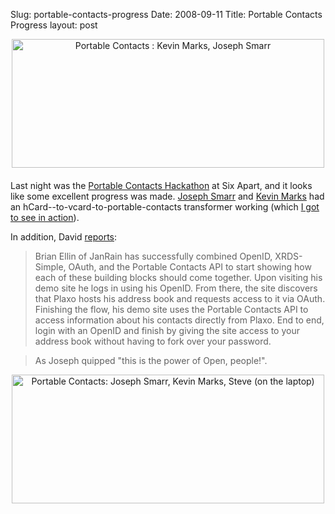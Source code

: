 Slug: portable-contacts-progress
Date: 2008-09-11
Title: Portable Contacts Progress
layout: post

<span class="mt-enclosure mt-enclosure-image" style="display: inline;"><img  alt="Portable Contacts : Kevin Marks, Joseph Smarr" class="mt-image-center at-xid-6a010534988cd3970b0120a5b36a48970c " height="206" src="http://steveivy.typepad.com/.a/6a010534988cd3970b0120a5b36a48970c-pi" style="text-align: center; display: block; margin: 0 auto 20px;" width="500" /></span>

Last night was the [Portable Contacts Hackathon](http://radar.oreilly.com/2008/09/portable-contacts-api-starts-t.html) at Six Apart, and it looks like some excellent progress was made. [Joseph Smarr](http://josephsmarr.com/) and [Kevin Marks](http://kevinmarks.com) had an hCard--to-vcard-to-portable-contacts transformer working (which [I got to see in action](http://flickr.com/photos/56624456@N00/2846876437/)).

In addition, David [reports](http://radar.oreilly.com/2008/09/portable-contacts-api-starts-t.html):

>Brian Ellin of JanRain has successfully combined OpenID, XRDS-Simple, OAuth, and the Portable Contacts API to start showing how each of these building blocks should come together. Upon visiting his demo site he logs in using his OpenID. From there, the site discovers that Plaxo hosts his address book and requests access to it via OAuth. Finishing the flow, his demo site uses the Portable Contacts API to access information about his contacts directly from Plaxo. End to end, login with an OpenID and finish by giving the site access to your address book without having to fork over your password.

>As Joseph quipped "this is the power of Open, people!".

<span class="mt-enclosure mt-enclosure-image" style="display: inline;"><img  alt="Portable Contacts: Joseph Smarr, Kevin Marks, Steve (on the laptop)" class="mt-image-center at-xid-6a010534988cd3970b0120a5b36a7e970c " height="206" src="http://steveivy.typepad.com/.a/6a010534988cd3970b0120a5b36a7e970c-pi" style="text-align: center; display: block; margin: 0 auto 20px;" width="500" /></span>
